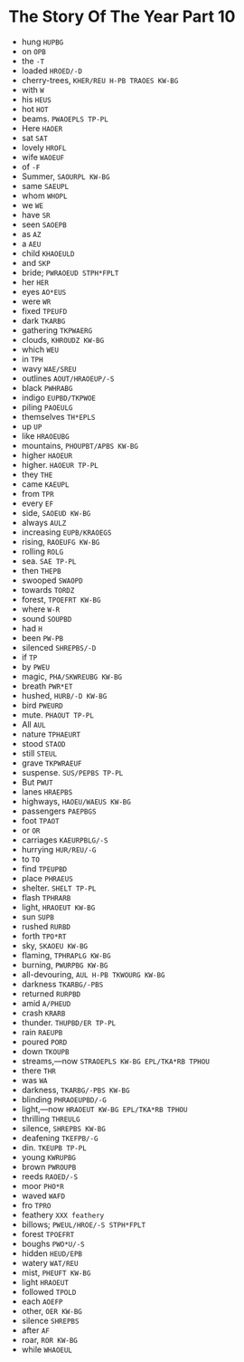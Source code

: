 # The Story Of The Year Part 10

* hung `HUPBG`
* on `OPB`
* the `-T`
* loaded `HROED/-D`
* cherry-trees, `KHER/REU H-PB TRAOES KW-BG`
* with `W`
* his `HEUS`
* hot `HOT`
* beams. `PWAOEPLS TP-PL`
* Here `HAOER`
* sat `SAT`
* lovely `HROFL`
* wife `WAOEUF`
* of `-F`
* Summer, `SAOURPL KW-BG`
* same `SAEUPL`
* whom `WHOPL`
* we `WE`
* have `SR`
* seen `SAOEPB`
* as `AZ`
* a `AEU`
* child `KHAOEULD`
* and `SKP`
* bride; `PWRAOEUD STPH*FPLT`
* her `HER`
* eyes `AO*EUS`
* were `WR`
* fixed `TPEUFD`
* dark `TKARBG`
* gathering `TKPWAERG`
* clouds, `KHROUDZ KW-BG`
* which `WEU`
* in `TPH`
* wavy `WAE/SREU`
* outlines `AOUT/HRAOEUP/-S`
* black `PWHRABG`
* indigo `EUPBD/TKPWOE`
* piling `PAOEULG`
* themselves `TH*EPLS`
* up `UP`
* like `HRAOEUBG`
* mountains, `PHOUPBT/APBS KW-BG`
* higher `HAOEUR`
* higher. `HAOEUR TP-PL`
* they `THE`
* came `KAEUPL`
* from `TPR`
* every `EF`
* side, `SAOEUD KW-BG`
* always `AULZ`
* increasing `EUPB/KRAOEGS`
* rising, `RAOEUFG KW-BG`
* rolling `ROLG`
* sea. `SAE TP-PL`
* then `THEPB`
* swooped `SWAOPD`
* towards `TORDZ`
* forest, `TPOEFRT KW-BG`
* where `W-R`
* sound `SOUPBD`
* had `H`
* been `PW-PB`
* silenced `SHREPBS/-D`
* if `TP`
* by `PWEU`
* magic, `PHA/SKWREUBG KW-BG`
* breath `PWR*ET`
* hushed, `HURB/-D KW-BG`
* bird `PWEURD`
* mute. `PHAOUT TP-PL`
* All `AUL`
* nature `TPHAEURT`
* stood `STAOD`
* still `STEUL`
* grave `TKPWRAEUF`
* suspense. `SUS/PEPBS TP-PL`
* But `PWUT`
* lanes `HRAEPBS`
* highways, `HAOEU/WAEUS KW-BG`
* passengers `PAEPBGS`
* foot `TPAOT`
* or `OR`
* carriages `KAEURPBLG/-S`
* hurrying `HUR/REU/-G`
* to `TO`
* find `TPEUPBD`
* place `PHRAEUS`
* shelter. `SHELT TP-PL`
* flash `TPHRARB`
* light, `HRAOEUT KW-BG`
* sun `SUPB`
* rushed `RURBD`
* forth `TPO*RT`
* sky, `SKAOEU KW-BG`
* flaming, `TPHRAPLG KW-BG`
* burning, `PWURPBG KW-BG`
* all-devouring, `AUL H-PB TKWOURG KW-BG`
* darkness `TKARBG/-PBS`
* returned `RURPBD`
* amid `A/PHEUD`
* crash `KRARB`
* thunder. `THUPBD/ER TP-PL`
* rain `RAEUPB`
* poured `PORD`
* down `TKOUPB`
* streams,—now `STRAOEPLS KW-BG EPL/TKA*RB TPHOU`
* there `THR`
* was `WA`
* darkness, `TKARBG/-PBS KW-BG`
* blinding `PHRAOEUPBD/-G`
* light,—now `HRAOEUT KW-BG EPL/TKA*RB TPHOU`
* thrilling `THREULG`
* silence, `SHREPBS KW-BG`
* deafening `TKEFPB/-G`
* din. `TKEUPB TP-PL`
* young `KWRUPBG`
* brown `PWROUPB`
* reeds `RAOED/-S`
* moor `PHO*R`
* waved `WAFD`
* fro `TPRO`
* feathery `XXX feathery`
* billows; `PWEUL/HROE/-S STPH*FPLT`
* forest `TPOEFRT`
* boughs `PWO*U/-S`
* hidden `HEUD/EPB`
* watery `WAT/REU`
* mist, `PHEUFT KW-BG`
* light `HRAOEUT`
* followed `TPOLD`
* each `AOEFP`
* other, `OER KW-BG`
* silence `SHREPBS`
* after `AF`
* roar, `ROR KW-BG`
* while `WHAOEUL`
